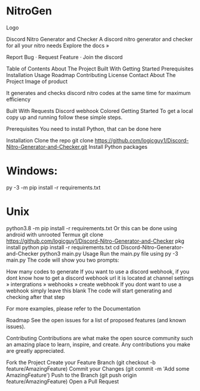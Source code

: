 # NitroGen
Logo

Discord Nitro Generator and Checker
A discord nitro generator and checker for all your nitro needs
Explore the docs »

Report Bug · Request Feature · Join the discord

Table of Contents
About The Project
Built With
Getting Started
Prerequisites
Installation
Usage
Roadmap
Contributing
License
Contact
About The Project
Image of product

It generates and checks discord nitro codes at the same time for maximum efficiency

Built With
Requests
Discord webhook
Colored
Getting Started
To get a local copy up and running follow these simple steps.

Prerequisites
You need to install Python, that can be done here

Installation
Clone the repo
git clone https://github.com/logicguy1/Discord-Nitro-Generator-and-Checker.git
Install Python packages
# Windows:
py -3 -m pip install -r requirements.txt

# Unix
python3.8 -m pip install -r requirements.txt
Or this can be done using android with unrooted Termux
git clone https://github.com/logicguy1/Discord-Nitro-Generator-and-Checker
pkg install python
pip install -r requirements.txt
cd Discord-Nitro-Generator-and-Checker
python3 main.py
Usage
Run the main.py file using py -3 main.py The code will show you two prompts:

How many codes to generate
If you want to use a discord webhook, if you dont know how to get a discord webhook url it is located at
channel settings » intergrations » webhooks » create webhook
If you dont want to use a webhook simply leave this blank
The code will start generating and checking after that step

For more examples, please refer to the Documentation

Roadmap
See the open issues for a list of proposed features (and known issues).

Contributing
Contributions are what make the open source community such an amazing place to learn, inspire, and create. Any contributions you make are greatly appreciated.

Fork the Project
Create your Feature Branch (git checkout -b feature/AmazingFeature)
Commit your Changes (git commit -m 'Add some AmazingFeature')
Push to the Branch (git push origin feature/AmazingFeature)
Open a Pull Request

